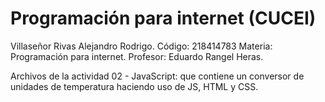 # Programación para internet (CUCEI)

Villaseñor Rivas Alejandro Rodrigo.
Código: 218414783
Materia: Programación para internet.
Profesor: Eduardo Rangel Heras.

Archivos de la actividad 02 - JavaScript: que contiene un conversor de unidades de temperatura haciendo uso de JS, HTML y CSS.
